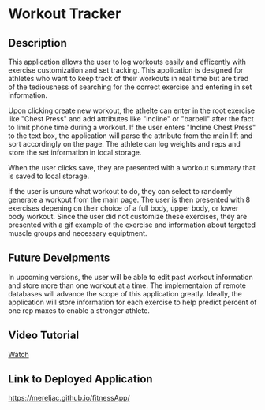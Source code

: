 # Workout Tracker

 ## Description 
 This application allows the user to log workouts easily and efficently with exercise customization and set tracking. This application is designed for athletes who want to keep track of their workouts in real time but are tired of the tediousness of searching for the correct exercise and entering in set information. 

 Upon clicking create new workout, the athelte can enter in the root exercise like "Chest Press" and add attributes like "incline" or "barbell" after the fact to limit phone time during a workout. If the user enters "Incline Chest Press" to the text box, the application will parse the attribute from the main lift and sort accordingly on the page. The athlete can log weights and reps and store the set information in local storage. 

 When the user clicks save, they are presented with a workout summary that is saved to local storage. 

 If the user is unsure what workout to do, they can select to randomly generate a workout from the main page. The user is then presented with 8 exercises depening on their choice of a full body, upper body, or lower body workout. Since the user did not customize these exercises, they are presented with a gif example of the exercise and information about targeted muscle groups and necessary equiptment. 

 ## Future Develpments 
 In upcoming versions, the user will be able to edit past workout information and store more than one workout at a time. The implementaion of remote databases will advance the scope of this application greatly. Ideally, the application will store information for each exercise to help predict percent of one rep maxes to enable a stronger athlete.

 ## Video Tutorial
 [Watch](https://drive.google.com/file/d/1RWeCh3zzZXP472Lq2d843py4OwK7tcDZ/view)
 
 ## Link to Deployed Application 
https://mereljac.github.io/fitnessApp/

